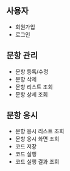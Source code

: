 ## 사용자
- 회원가입
- 로그인

## 문항 관리
- 문항 등록/수정
- 문항 삭제
- 문항 리스트 조회
- 문항 상세 조회

## 문항 응시
- 문항 응시 리스트 조회
- 문항 응시 화면 조회
- 코드 저장
- 코드 실행
- 코드 실행 결과 조회
